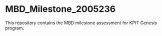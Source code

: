 # MBD_Milestone_2005236
This repository contains the MBD milestone assessment for KPIT Genesis program. 
